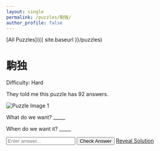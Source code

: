 ```yaml
---
layout: single
permalink: /puzzles/駒独/
author_profile: false
---
```


[All Puzzles]({{ site.baseurl }}/puzzles)

<h1 class="puzzle-title">駒独</h1>

<div class="puzzle-difficulty">
  <span class="difficulty-label">Difficulty:</span>
  <span class="difficulty-rating hard">Hard</span>
</div>

<p class="puzzle-flavor-text">They told me this puzzle has 92 answers.</p>

<div class="puzzle-images">
  <img src="{{ site.baseurl }}/assets/puzzles/駒独/image1.png" alt="Puzzle Image 1" class="puzzle-image">
</div>

<p>What do we want? _____</p>
    
<p>When do we want it? _____</p>

<div class="puzzle-actions">
  <input type="text" id="puzzle-answer-input" class="puzzle-input" placeholder="Enter answer...">
  <button id="check-answer-btn" class="puzzle-button check-answer-button">Check Answer</button>
  <a href="{{ site.baseurl }}/puzzles/駒独/solution" class="puzzle-button reveal-solution-button">Reveal Solution</a>
</div>

<div id="answer-feedback" class="answer-feedback" style="display: none;"></div>

<script>
// Puzzle functionality for checking answers
class PuzzleChecker {
    constructor(correctAnswer) {
        this.correctAnswer = this.normalizeAnswer(correctAnswer);
        this.answerInput = document.getElementById('puzzle-answer-input');
        this.checkButton = document.getElementById('check-answer-btn');
        this.feedback = document.getElementById('answer-feedback');
        
        this.init();
    }
    
    // Normalize answer by removing non-alphanumeric characters and converting to uppercase
    normalizeAnswer(answer) {
        return answer.replace(/[^a-zA-Z0-9]/g, '').toUpperCase();
    }
    
    init() {
        if (!this.answerInput || !this.checkButton || !this.feedback) {
            console.error('Required puzzle elements not found');
            return;
        }
        
        // Event listeners
        this.checkButton.addEventListener('click', () => this.checkAnswer());
        
        // Allow Enter key to submit answer
        this.answerInput.addEventListener('keypress', (e) => {
            if (e.key === 'Enter') {
                this.checkAnswer();
            }
        });
    }
    
    checkAnswer() {
        const userAnswer = this.normalizeAnswer(this.answerInput.value.trim());
        
        if (userAnswer === '') {
            this.showFeedback('Please enter an answer first.', 'warning');
            return;
        }
        
        if (userAnswer === this.correctAnswer) {
            this.showFeedback('🎉 Correct! Well done!', 'success');
            // Disable the input and button after correct answer
            this.answerInput.disabled = true;
            this.checkButton.disabled = true;
            this.checkButton.textContent = 'Solved!';
        } else {
            this.showFeedback('❌ Not quite right. Try again!', 'error');
            // Clear the input for another attempt
            this.answerInput.value = '';
            this.answerInput.focus();
        }
    }
    
    showFeedback(message, type) {
        this.feedback.textContent = message;
        this.feedback.className = `answer-feedback ${type}`;
        this.feedback.style.display = 'block';
        
        // Auto-hide feedback after 3 seconds for non-success messages
        if (type !== 'success') {
            setTimeout(() => {
                this.feedback.style.display = 'none';
            }, 3000);
        }
    }
}

// Initialize puzzle when DOM is loaded
document.addEventListener('DOMContentLoaded', function() {
    const PUZZLE_ANSWER = "KBBQ RN";
    new PuzzleChecker(PUZZLE_ANSWER);
});
</script>